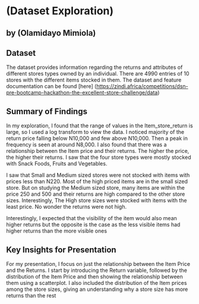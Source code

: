 # (Dataset Exploration)
## by (Olamidayo Mimiola)


## Dataset
The dataset provides information regarding the returns and attributes of different 
stores types owned by an individual. There are 4990 entries of 10 stores with the different items 
stocked in them. The dataset and feature documentation can be found [here] (https://zindi.africa/competitions/dsn-pre-bootcamp-hackathon-the-excellent-store-challenge/data)

## Summary of Findings

In my exploration, I found that the range of values in the Item_store_return is large,
so I used a log transform to view the data. I noticed majority of the  return price 
falling below N10,000 and few above N10,000. Then a peak in frequency is seen at 
around N8,000. I also found that there was a relationship between the Item price and their returns.
The higher the price, the higher their returns. I saw that the four store types were mostly
stocked with Snack Foods, Fruits and Vegetables.

I saw that Small and Medium sized stores were not stocked with items with prices less than N220. 
Most of the high priced items are in the small sized store. But on studying the Medium sized store,
many items are within the price 250 and 500 and their returns are high compared to the other store sizes.
Interestingly, The High store sizes were stocked with items with the least price. 
No wonder the returns were not high.

Interestingly, I expected that the visibility of the item would also mean higher returns 
but the opposite is the case as the less visible items had higher returns than the more visible ones


## Key Insights for Presentation

For my presentation, I focus on just the relationship between the Item Price and the Returns.
I start by introducing the Return variable, followed by the distribution of the Item Price
and then showing the relationship between them using a scatterplot. 
I also included the distribution of the Item prices among the store sizes, giving an 
understanding why a store size has more returns than the rest